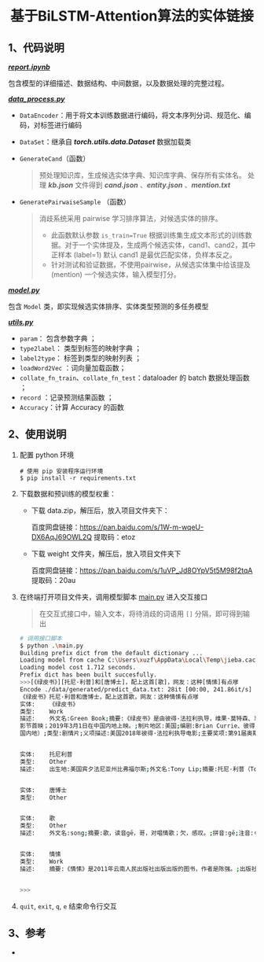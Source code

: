 <h1 style="text-align: center"> 基于BiLSTM-Attention算法的实体链接 </h1>



## 1、代码说明

***[report.ipynb](/report.ipynb)***

包含模型的详细描述、数据结构、中间数据，以及数据处理的完整过程。

***[data_process.py](/src/data_process.py)***

* `DataEncoder`：用于将文本训练数据进行编码，将文本序列分词、规范化、编码，对标签进行编码

* `DataSet`：继承自 ***torch.utils.data.Dataset*** 数据加载类

* `GenerateCand`（函数）

  > 预处理知识库，生成候选实体字典、知识库字典、保存所有实体名。
  > 处理 ***kb.json*** 文件得到 ***cand.json*** 、***entity.json*** 、***mention.txt***

* `GeneratePairwaiseSample` （函数）

  >  消歧系统采用 pairwise 学习排序算法，对候选实体的排序。
  >  * 此函数默认参数 `is_train=True` 根据训练集生成文本形式的训练数据。对于一个实体提及，生成两个候选实体，cand1、cand2，其中正样本 (label=1) 默认 cand1 是最优匹配实体，负样本反之。
  >  * 针对测试和验证数据，不使用pairwise，从候选实体集中给该提及 (mention) 一个候选实体，输入模型打分。
  

***[model.py](/src/model.py)***

包含 `Model` 类，即实现候选实体排序、实体类型预测的多任务模型



***[utils.py](/src/utils.py)***

* `param`： 包含参数字典 ；
* `type2label`： 类型到标签的映射字典 ；
* `label2type`： 标签到类型的映射列表 ；
* `loadWord2Vec` ：词向量加载函数；
* `collate_fn_train`、`collate_fn_test`：dataloader 的 batch 数据处理函数 ；
* `record` ：记录预测结果函数 ；
* `Accuracy`：计算 Accuracy 的函数



## 2、使用说明

1. 配置 python 环境

    ```shell
    # 使用 pip 安装程序运行环境
    $ pip install -r requirements.txt
    ```

2. 下载数据和预训练的模型权重：

   * 下载 data.zip，解压后，放入项目文件夹下：

      百度网盘链接：<https://pan.baidu.com/s/1W-m-wqeU-DX6AqJ69OWL2Q>
      提取码：etoz 

   * 下载 weight 文件夹，解压后，放入项目文件夹下 

      百度网盘链接：<https://pan.baidu.com/s/1uVP_Jd8OYpV5t5M98f2tqA>
      提取码：20au 


3. 在终端打开项目文件夹，调用模型脚本 [main.py](./main.py) 进入交互接口

   > 在交互式接口中，输入文本，将待消歧的词语用 `[]` 分隔，即可得到输出

   ```bash
   # 调用接口脚本
   $ python .\main.py
   Building prefix dict from the default dictionary ...
   Loading model from cache C:\Users\xuzf\AppData\Local\Temp\jieba.cache
   Loading model cost 1.712 seconds.
   Prefix dict has been built succesfully.
   >>>[《绿皮书》][托尼·利普]和[唐博士]，配上这首[歌]，网友：这种[情愫]有点嗲
   Encode ./data/generated/predict_data.txt: 28it [00:00, 241.86it/s]
   《绿皮书》托尼·利普和唐博士，配上这首歌，网友：这种情愫有点嗲
   实体:    《绿皮书》
   类型:    Work
   描述:    外文名:Green Book;摘要:《绿皮书》是由彼得·法拉利执导，维果·莫特森、马赫沙拉·阿里主演的剧情片，于2018年9月11日在多伦多国际电
   影节首映；2019年3月1日在中国内地上映。;制片地区:美国;编剧:Brian Currie、彼得·法拉利、尼克·维勒欧嘉;片长:130分钟;对白语言:英语;主演:维果·莫特森，马赫沙拉·阿里;导演:彼得·法拉利;中文名:绿皮书;发行公司:环球影业;上映时间:2018年9月11日(多伦多国际电影节)、2019年3月1日（中
   国内地）;类型:剧情片;义项描述:美国2018年彼得·法拉利执导电影;主要奖项:第91届奥斯卡金像奖最佳影片;色彩:彩色;其它译名:绿书、绿簿旅友、幸福绿皮书;
   
   
   实体:    托尼利普
   类型:    Other
   描述:    出生地:美国宾夕法尼亚州比弗福尔斯;外文名:Tony Lip;摘要:托尼·利普（Tony Lip，原名Frank Anthony Vallelonga，1930年7月30日-2013年1月4日），是电影《绿皮书》中白人司机的原型。;逝世日期:2013年1月4日;别名:Frank Anthony Vallelonga;义项描述:托尼·利普;中文名:托尼·利普;国籍:美国;出生日期:1930年7月30日;
   
   
   实体:    唐博士
   类型:    Other
   
   
   实体:    歌
   类型:    Other
   描述:    外文名:song;摘要:歌，读音gē，哥，对唱情歌；欠，感叹。;拼音:gē;注音:ㄍㄜˉ;五笔:SKSW;中文名:歌;义项描述:汉语汉字;类别:汉语汉字;标签:音乐、字词;
   
   
   实体:    情愫
   类型:    Work
   描述:    摘要:《情愫》是2011年云南人民出版社出版出版的图书，作者是陈强。;出版社:云南人民出版社出版;作者:陈强;义项描述:陈强诗集;出版时间:2011年11月;书名:情愫;标签:艺术书籍、出版物、书籍;
   
   
   >>>
   ```

4. `quit`, `exit`, `q`, `e` 结束命令行交互

## 3、参考
* 
